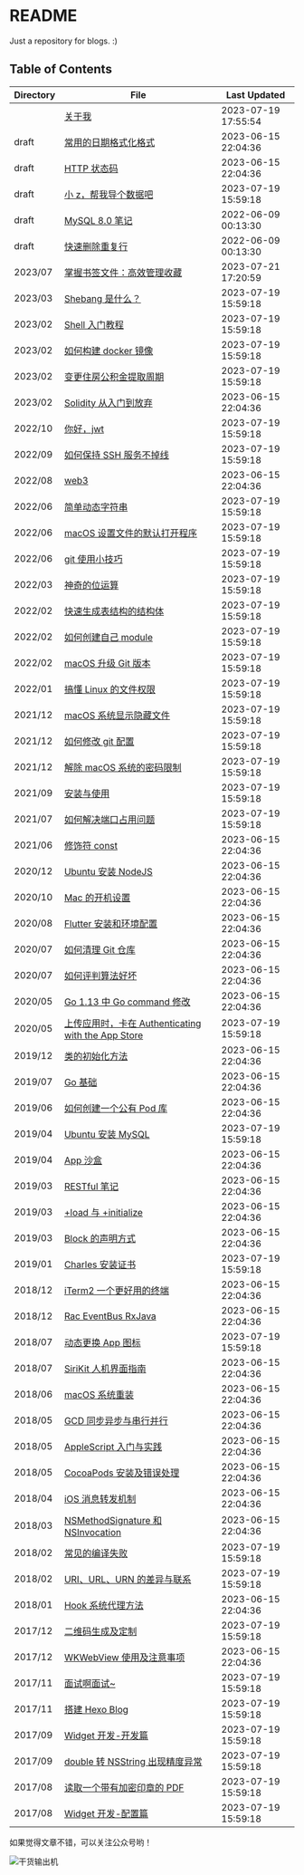 # README

Just a repository for blogs. :)

## Table of Contents

| Directory | File | Last Updated |
| --- | --- | --- |
|  | [关于我](about.md) | 2023-07-19 17:55:54 |
| draft | [常用的日期格式化格式](draft/date-formatter.md) | 2023-06-15 22:04:36 |
| draft | [HTTP 状态码](draft/http-status-code.md) | 2023-06-15 22:04:36 |
| draft | [小 z，帮我导个数据吧](draft/txt-to-csv.md) | 2023-07-19 15:59:18 |
| draft | [MySQL 8.0 笔记](draft/tips-for-mysql.md) | 2022-06-09 00:13:30 |
| draft | [快速删除重复行](draft/delete-duplicate-rows.md) | 2022-06-09 00:13:30 |
| 2023/07 | [掌握书签文件：高效管理收藏](2023/07/parse-bookmarks.md) | 2023-07-21 17:20:59 |
| 2023/03 | [Shebang 是什么？](2023/03/shebang.md) | 2023-07-19 15:59:18 |
| 2023/02 | [Shell 入门教程](2023/02/introduction-to-shell.md) | 2023-07-19 15:59:18 |
| 2023/02 | [如何构建 docker 镜像](2023/02/how-to-create-image.md) | 2023-07-19 15:59:18 |
| 2023/02 | [变更住房公积金提取周期](2023/02/housing-provident-fund.md) | 2023-07-19 15:59:18 |
| 2023/02 | [Solidity 从入门到放弃](2023/02/solidity.md) | 2023-06-15 22:04:36 |
| 2022/10 | [你好，jwt](2022/10/hello-jwt.md) | 2023-07-19 15:59:18 |
| 2022/09 | [如何保持 SSH 服务不掉线](2022/09/keep-alive-ssh.md) | 2023-07-19 15:59:18 |
| 2022/08 | [web3](2022/08/web3.md) | 2023-06-15 22:04:36 |
| 2022/06 | [简单动态字符串](2022/06/simple-dynamic-string.md) | 2023-07-19 15:59:18 |
| 2022/06 | [macOS 设置文件的默认打开程序](2022/06/set-file-default-opening-mode.md) | 2023-07-19 15:59:18 |
| 2022/06 | [git 使用小技巧](2022/06/tips-for-git.md) | 2023-07-19 15:59:18 |
| 2022/03 | [神奇的位运算](2022/03/bit-operation.md) | 2023-07-19 15:59:18 |
| 2022/02 | [快速生成表结构的结构体](2022/02/generate-table-struct.md) | 2023-07-19 15:59:18 |
| 2022/02 | [如何创建自己 module](2022/02/create-personal-module.md) | 2023-07-19 15:59:18 |
| 2022/02 | [macOS 升级 Git 版本](2022/02/update-git-version.md) | 2023-07-19 15:59:18 |
| 2022/01 | [搞懂 Linux 的文件权限](2022/01/linux-file-permissions.md) | 2023-07-19 15:59:18 |
| 2021/12 | [macOS 系统显示隐藏文件](2021/12/show-hidden-files.md) | 2023-07-19 15:59:18 |
| 2021/12 | [如何修改 git 配置](2021/12/modify-git-configuration.md) | 2023-07-19 15:59:18 |
| 2021/12 | [解除 macOS 系统的密码限制](2021/12/remove-password-limit.md) | 2023-07-19 15:59:18 |
| 2021/09 | [安装与使用](2021/09/setup-and-use.md) | 2023-07-19 15:59:18 |
| 2021/07 | [如何解决端口占用问题](2021/07/resolve-port-occupancy.md) | 2023-07-19 15:59:18 |
| 2021/06 | [修饰符 const](2021/06/const.md) | 2023-06-15 22:04:36 |
| 2020/12 | [Ubuntu 安装 NodeJS](2020/12/install-nodejs.md) | 2023-06-15 22:04:36 |
| 2020/10 | [Mac 的开机设置](2020/10/configure-mac.md) | 2023-06-15 22:04:36 |
| 2020/08 | [Flutter 安装和环境配置](2020/08/install-flutter.md) | 2023-06-15 22:04:36 |
| 2020/07 | [如何清理 Git 仓库](2020/07/clean-up-git-repository.md) | 2023-06-15 22:04:36 |
| 2020/07 | [如何评判算法好坏](2020/07/judge-algorithm-quality.md) | 2023-06-15 22:04:36 |
| 2020/05 | [Go 1.13 中 Go command 修改](2020/05/go-command.md) | 2023-06-15 22:04:36 |
| 2020/05 | [上传应用时，卡在 Authenticating with the App Store](2020/05/authenticating-with-the-app-store.md) | 2023-07-19 15:59:18 |
| 2019/12 | [类的初始化方法](2019/12/initializer.md) | 2023-06-15 22:04:36 |
| 2019/07 | [Go 基础](2019/07/go.md) | 2023-06-15 22:04:36 |
| 2019/06 | [如何创建一个公有 Pod 库](2019/06/create-pod.md) | 2023-06-15 22:04:36 |
| 2019/04 | [Ubuntu 安装 MySQL](2019/04/install-mysql.md) | 2023-07-19 15:59:18 |
| 2019/04 | [App 沙盒](2019/04/sandbox.md) | 2023-06-15 22:04:36 |
| 2019/03 | [RESTful 笔记](2019/03/introduction-to-restful.md) | 2023-06-15 22:04:36 |
| 2019/03 | [+load 与 +initialize](2019/03/load-and-initialize.md) | 2023-06-15 22:04:36 |
| 2019/03 | [Block 的声明方式](2019/03/block-statement.md) | 2023-06-15 22:04:36 |
| 2019/01 | [Charles 安装证书](2019/01/install-charles-certificate.md) | 2023-07-19 15:59:18 |
| 2018/12 | [iTerm2 一个更好用的终端](2018/12/a-better-terminal.md) | 2023-06-15 22:04:36 |
| 2018/12 | [Rac EventBus RxJava](2018/12/rac-eventbus-rxjava.md) | 2023-06-15 22:04:36 |
| 2018/07 | [动态更换 App 图标](2018/07/dynamic-icon.md) | 2023-07-19 15:59:18 |
| 2018/07 | [SiriKit 人机界面指南](2018/07/sirikit.md) | 2023-06-15 22:04:36 |
| 2018/06 | [macOS 系统重装](2018/06/reinstall-mac-system.md) | 2023-06-15 22:04:36 |
| 2018/05 | [GCD 同步异步与串行并行](2018/05/gcd.md) | 2023-06-15 22:04:36 |
| 2018/05 | [AppleScript 入门与实践](2018/05/introduction-to-applescript.md) | 2023-06-15 22:04:36 |
| 2018/05 | [CocoaPods 安装及错误处理](2018/05/cocoapods.md) | 2023-06-15 22:04:36 |
| 2018/04 | [iOS 消息转发机制](2018/04/message-forwarding.md) | 2023-06-15 22:04:36 |
| 2018/03 | [NSMethodSignature 和 NSInvocation](2018/03/nsmethodsignature-nsinvocation.md) | 2023-06-15 22:04:36 |
| 2018/02 | [常见的编译失败](2018/02/build-failed.md) | 2023-07-19 15:59:18 |
| 2018/02 | [URI、URL、URN 的差异与联系](2018/02/uri-url-urn.md) | 2023-07-19 15:59:18 |
| 2018/01 | [Hook 系统代理方法](2018/01/hook-system-delegate-method.md) | 2023-06-15 22:04:36 |
| 2017/12 | [二维码生成及定制](2017/12/create-qr-code.md) | 2023-07-19 15:59:18 |
| 2017/12 | [WKWebView 使用及注意事项](2017/12/wkwebview.md) | 2023-06-15 22:04:36 |
| 2017/11 | [面试啊面试~](2017/11/interview.md) | 2023-07-19 15:59:18 |
| 2017/11 | [搭建 Hexo Blog](2017/11/set-up-hexo-blog.md) | 2023-07-19 15:59:18 |
| 2017/09 | [Widget 开发-开发篇](2017/09/widget-development.md) | 2023-07-19 15:59:18 |
| 2017/09 | [double 转 NSString 出现精度异常](2017/09/double-to-nsstring.md) | 2023-07-19 15:59:18 |
| 2017/08 | [读取一个带有加密印章的 PDF](2017/08/read-pdf-with-cryptographic-seal.md) | 2023-07-19 15:59:18 |
| 2017/08 | [Widget 开发-配置篇](2017/08/widget-configuration.md) | 2023-07-19 15:59:18 |

如果觉得文章不错，可以关注公众号哟！

![干货输出机](https://file.zhangpeng.site/wechat/qrcode.jpg)
